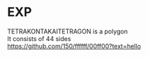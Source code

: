 # EXP
TETRAKONTAKAITETRAGON is a polygon
<br>It consists of 44 sides</br>
https://github.com/150/ffffff/00ff00?text=hello
